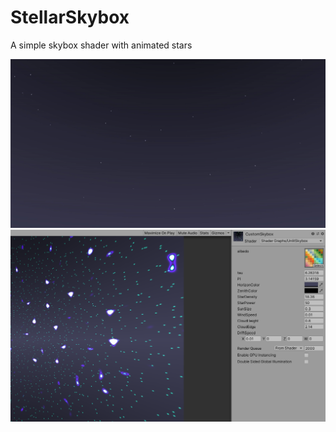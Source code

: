 # StellarSkybox
A simple skybox shader with animated stars

![](skybox.gif)
![](shader_settings.png)